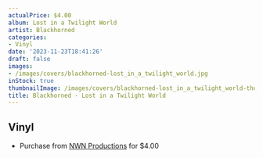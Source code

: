 ```yaml
---
actualPrice: $4.00
album: Lost in a Twilight World
artist: Blackhorned
categories:
- Vinyl
date: '2023-11-23T18:41:26'
draft: false
images:
- /images/covers/blackhorned-lost_in_a_twilight_world.jpg
inStock: true
thumbnailImage: /images/covers/blackhorned-lost_in_a_twilight_world-thumb.jpg
title: Blackhorned - Lost in a Twilight World
---
```


## Vinyl
* Purchase from [NWN Productions](http://shop.nwnprod.com/index.php?route=product/product&path=75&product_id=40163&sort=pd.name&order=ASC) for $4.00
